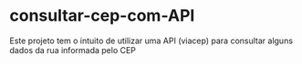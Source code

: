 # consultar-cep-com-API
Este projeto tem o intuito de utilizar uma API (viacep) para consultar alguns dados da rua informada pelo CEP
